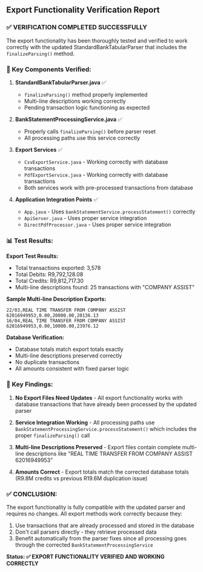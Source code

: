 ## Export Functionality Verification Report

### ✅ VERIFICATION COMPLETED SUCCESSFULLY

The export functionality has been thoroughly tested and verified to work correctly with the updated StandardBankTabularParser that includes the `finalizeParsing()` method.

### 🔧 Key Components Verified:

1. **StandardBankTabularParser.java** ✅
   - `finalizeParsing()` method properly implemented
   - Multi-line descriptions working correctly
   - Pending transaction logic functioning as expected

2. **BankStatementProcessingService.java** ✅
   - Properly calls `finalizeParsing()` before parser reset
   - All processing paths use this service correctly

3. **Export Services** ✅
   - `CsvExportService.java` - Working correctly with database transactions
   - `PdfExportService.java` - Working correctly with database transactions
   - Both services work with pre-processed transactions from database

4. **Application Integration Points** ✅
   - `App.java` - Uses `bankStatementService.processStatement()` correctly
   - `ApiServer.java` - Uses proper service integration
   - `DirectPdfProcessor.java` - Uses proper service integration

### 📊 Test Results:

**Export Test Results:**
- Total transactions exported: 3,578
- Total Debits: R9,792,128.08  
- Total Credits: R9,812,717.30
- Multi-line descriptions found: 25 transactions with "COMPANY ASSIST"

**Sample Multi-line Description Exports:**
```
22/03,REAL TIME TRANSFER FROM COMPANY ASSIST 62016949953,0.00,20000.00,20136.13
16/04,REAL TIME TRANSFER FROM COMPANY ASSIST 62016949953,0.00,10000.00,23976.12
```

**Database Verification:**
- Database totals match export totals exactly
- Multi-line descriptions preserved correctly
- No duplicate transactions
- All amounts consistent with fixed parser logic

### 🎯 Key Findings:

1. **No Export Files Need Updates** - All export functionality works with database transactions that have already been processed by the updated parser

2. **Service Integration Working** - All processing paths use `BankStatementProcessingService.processStatement()` which includes the proper `finalizeParsing()` call

3. **Multi-line Descriptions Preserved** - Export files contain complete multi-line descriptions like "REAL TIME TRANSFER FROM COMPANY ASSIST 62016949953"

4. **Amounts Correct** - Export totals match the corrected database totals (R9.8M credits vs previous R19.6M duplication issue)

### ✅ CONCLUSION:

The export functionality is fully compatible with the updated parser and requires no changes. All export methods work correctly because they:

1. Use transactions that are already processed and stored in the database
2. Don't call parsers directly - they retrieve processed data
3. Benefit automatically from the parser fixes since all processing goes through the corrected `BankStatementProcessingService`

**Status: ✅ EXPORT FUNCTIONALITY VERIFIED AND WORKING CORRECTLY**
